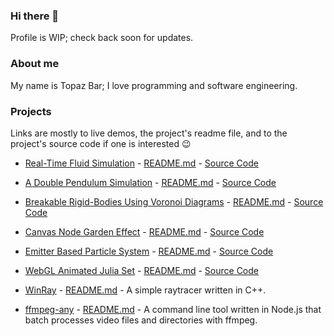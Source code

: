 ### Hi there 👋
Profile is WIP; check back soon for updates.

### About me
My name is Topaz Bar; I love programming and software engineering.

### Projects
Links are mostly to live demos, the project's readme file, and to the project's source code if one is interested 😉

* [Real-Time Fluid Simulation](http://topaz1008.github.io/canvas-fluid-solver) - [README.md](https://github.com/topaz1008/canvas-fluid-solver/blob/master/README.md) - [Source Code](https://github.com/topaz1008/canvas-fluid-solver/)

* [A Double Pendulum Simulation](https://topaz1008.github.io/double-pendulum/pendulum.html) - [README.md](https://github.com/topaz1008/double-pendulum/blob/master/README.md) - [Source Code](https://github.com/topaz1008/double-pendulum/)

* [Breakable Rigid-Bodies Using Voronoi Diagrams](https://topaz1008.github.io/voronoi-breakable/) - [README.md](https://github.com/topaz1008/voronoi-breakable/blob/master/README.md) - [Source Code](https://github.com/topaz1008/voronoi-breakable/)

* [Canvas Node Garden Effect](https://topaz1008.github.io/canvas-node-garden/) - [README.md](https://github.com/topaz1008/canvas-node-garden/blob/master/README.md) - [Source Code](https://github.com/topaz1008/canvas-node-garden/)

* [Emitter Based Particle System](https://topaz1008.github.io/canvas-particle-system/) - [README.md](https://github.com/topaz1008/canvas-particle-system/blob/master/README.md) - [Source Code](https://github.com/topaz1008/canvas-particle-system/)

* [WebGL Animated Julia Set](https://topaz1008.github.io/webgl-julia-set/) - [README.md](https://github.com/topaz1008/webgl-julia-set/blob/master/README.md) - [Source Code](https://github.com/topaz1008/webgl-julia-set/)

* [WinRay](https://github.com/topaz1008/win-ray) - [README.md](https://github.com/topaz1008/win-ray/blob/master/README.md) - A simple raytracer written in C++.

* [ffmpeg-any](https://github.com/topaz1008/ffmpeg-any) - [README.md](https://github.com/topaz1008/ffmpeg-any/blob/master/README.md) - A command line tool written in Node.js that batch processes video files and directories with ffmpeg.
